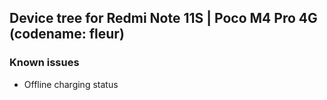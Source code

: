 ## Device tree for Redmi Note 11S | Poco M4 Pro 4G (codename: fleur)

### Known issues
- Offline charging status

